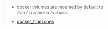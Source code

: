 >- docker volumes are mounted by default to ```/var/lib/docker/volumes```

>- [docker_timezones](https://github.com/voulix/selfhosted-simplified/blob/main/docker_timezones)